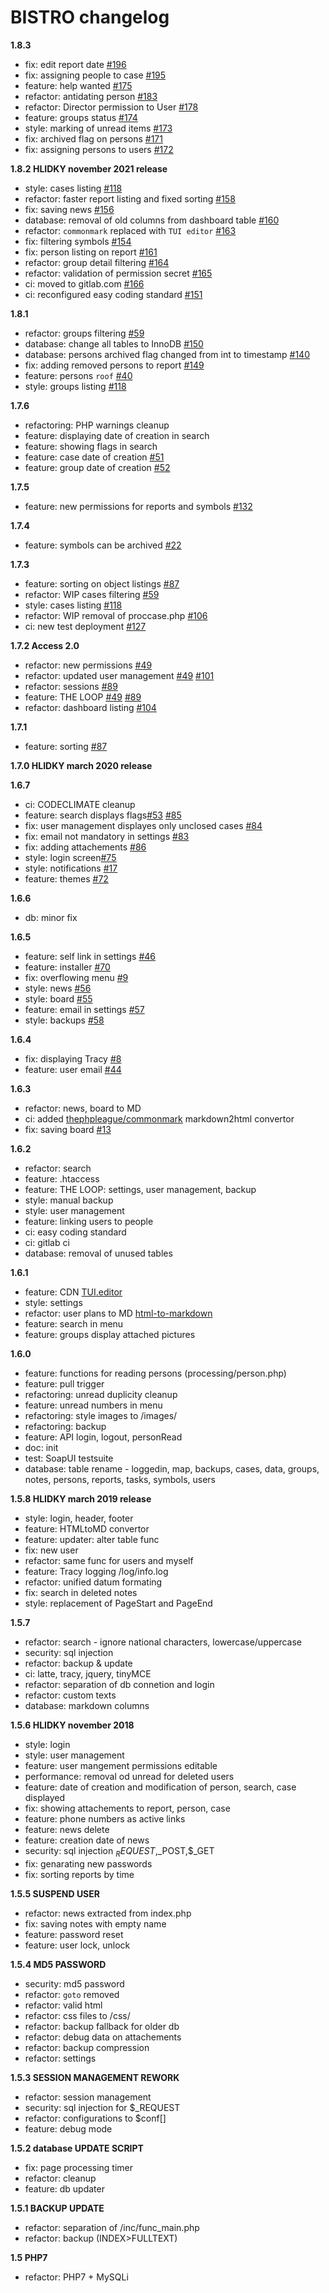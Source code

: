 # BISTRO changelog


<!--
git log --no-merges 1.5.. | unexpand -a | sed -e 's/\s\s*$$//' | head -n 2070 | grep -v "Date\|commit\|Author\|typo\|.gitlab-ci.yml\|.codeclimate.yml" | sed -r '/^\s*$/d' | uniq

https://github.com/orhun/git-cliff
git-cliff 0e4e3abba94636c210fde5e7d02089298589f26d..HEAD --output CHANGELOG.md

  -->

**1.8.3**
- fix: edit report date [#196](https://gitlab.com/alembiq/bistro/issues/196)
- fix: assigning people to case [#195](https://gitlab.com/alembiq/bistro/issues/195)
- feature: help wanted [#175](https://gitlab.com/alembiq/bistro/issues/175)
- refactor: antidating person [#183](https://gitlab.com/alembiq/bistro/issues/183)
- refactor: Director permission to User [#178](https://gitlab.com/alembiq/bistro/issues/178)
- feature: groups status [#174](https://gitlab.com/alembiq/bistro/issues/175)
- style: marking of unread items [#173](https://gitlab.com/alembiq/bistro/issues/173)
- fix: archived flag on persons [#171](https://gitlab.com/alembiq/bistro/issues/171)
- fix: assigning persons to users [#172](https://gitlab.com/alembiq/bistro/issues/172)

**1.8.2 HLIDKY november 2021 release**
- style: cases listing [#118](https://gitlab.com/alembiq/bistro/issues/118)
- refactor: faster report listing and fixed sorting [#158](https://gitlab.com/alembiq/bistro/issues/158)
- fix: saving news [#156](https://gitlab.com/alembiq/bistro/issues/156)
- database: removal of old columns from dashboard table [#160](https://gitlab.com/alembiq/bistro/issues/160)
- refactor: `commonmark` replaced with `TUI editor` [#163](https://gitlab.com/alembiq/bistro/issues/163)
- fix: filtering symbols [#154](https://gitlab.com/alembiq/bistro/issues/154)
- fix: person listing on report [#161](https://gitlab.com/alembiq/bistro/issues/161)
- refactor: group detail filtering [#164](https://gitlab.com/alembiq/bistro/issues/164)
- refactor: validation of permission secret [#165](https://gitlab.com/alembiq/bistro/issues/165)
- ci: moved to gitlab.com [#166](https://gitlab.com/alembiq/bistro/issues/166)
- ci: reconfigured easy coding standard [#151](https://gitlab.com/alembiq/bistro/issues/151)

**1.8.1**
- refactor: groups filtering [#59](https://gitlab.com/alembiq/bistro/issues/59)
- database: change all tables to InnoDB [#150](https://gitlab.com/alembiq/bistro/issues/150)
- database: persons archived flag changed from int to timestamp [#140](https://gitlab.com/alembiq/bistro/issues/140)
- fix: adding removed persons to report [#149](https://gitlab.com/alembiq/bistro/issues/149)
- feature: persons `roof` [#40](https://gitlab.com/alembiq/bistro/issues/40)
- style: groups listing [#118](https://gitlab.com/alembiq/bistro/issues/117)

**1.7.6**
- refactoring: PHP warnings cleanup
- feature: displaying date of creation in search
- feature: showing flags in search
- feature: case date of creation [#51](https://gitlab.com/alembiq/bistro/issues/51)
- feature: group date of creation [#52](https://gitlab.com/alembiq/bistro/issues/52)

**1.7.5**
- feature: new permissions for reports and symbols [#132](https://gitlab.com/alembiq/bistro/issues/132)

**1.7.4**
- feature: symbols can be archived [#22](https://gitlab.com/alembiq/bistro/issues/22)

**1.7.3**
- feature: sorting on object listings [#87](https://gitlab.com/alembiq/bistro/issues/87)
- refactor: WIP cases filtering [#59](https://gitlab.com/alembiq/bistro/issues/59)
- style: cases listing [#118](https://gitlab.com/alembiq/bistro/issues/118)
- refactor: WIP removal of proccase.php [#106](https://gitlab.com/alembiq/bistro/issues/106)
- ci: new test deployment [#127](https://gitlab.com/alembiq/bistro/issues/127)

**1.7.2 Access 2.0**
- refactor: new permissions [#49](https://gitlab.com/alembiq/bistro/issues/49)
- refactor: updated user management [#49](https://gitlab.com/alembiq/bistro/issues/49) [#101](https://gitlab.com/alembiq/bistro/issues/101)
- refactor: sessions [#89](https://gitlab.com/alembiq/bistro/issues/89)
- feature: THE LOOP [#49](https://gitlab.com/alembiq/bistro/issues/49) [#89](https://gitlab.com/alembiq/bistro/issues/89)
- refactor: dashboard listing [#104](https://gitlab.com/alembiq/bistro/issues/104)

**1.7.1**
- feature: sorting [#87](https://gitlab.com/alembiq/bistro/issues/87)

**1.7.0 HLIDKY march 2020 release**

**1.6.7**
- ci: CODECLIMATE cleanup
- feature: search displays flags[#53](https://gitlab.com/alembiq/bistro/issues/53) [#85](https://gitlab.com/alembiq/bistro/issues/85)
- fix: user management displayes only unclosed cases [#84](https://gitlab.com/alembiq/bistro/issues/84)
- fix: email not mandatory in settings [#83](https://gitlab.com/alembiq/bistro/issues/83)
- fix: adding attachements [#86](https://gitlab.com/alembiq/bistro/issues/86)
- style: login screen[#75](https://gitlab.com/alembiq/bistro/issues/75)
- style: notifications [#17](https://gitlab.com/alembiq/bistro/issues/17)
- feature: themes [#72](https://gitlab.com/alembiq/bistro/issues/72)

**1.6.6**
- db: minor fix

**1.6.5**
- feature: self link in settings [#46](https://gitlab.com/alembiq/bistro/issues/46)
- feature: installer [#70](https://gitlab.com/alembiq/bistro/issues/70)
- fix: overflowing menu [#9](https://gitlab.com/alembiq/bistro/issues/9)
- style: news [#56](https://gitlab.com/alembiq/bistro/issues/56)
- style: board [#55](https://gitlab.com/alembiq/bistro/issues/55)
- feature: email in settings [#57](https://gitlab.com/alembiq/bistro/issues/57)
- style: backups [#58](https://gitlab.com/alembiq/bistro/issues/58)

**1.6.4**
- fix: displaying Tracy [#8](https://gitlab.com/alembiq/bistro/issues/8)
- feature: user email [#44](https://gitlab.com/alembiq/bistro/issues/44)

**1.6.3**
- refactor: news, board to MD
- ci: added [thephpleague/commonmark](https://github.com/thephpleague/commonmark) markdown2html convertor
- fix: saving board [#13](https://gitlab.com/alembiq/bistro/issues/13)

**1.6.2**
- refactor: search
- feature: .htaccess
- feature: THE LOOP: settings, user management, backup
- style: manual backup
- style: user management
- feature: linking users to people
- ci: easy coding standard
- ci: gitlab ci
- database: removal of unused tables

**1.6.1**
- feature: CDN [TUI.editor](https://github.com/nhn/tui.editor)
- style: settings
- refactor: user plans to MD [html-to-markdown](https://github.com/thephpleague/html-to-markdown)
- feature: search in menu
- feature: groups display attached pictures

**1.6.0**
- feature: functions for reading persons  (processing/person.php)
- feature: pull trigger
- refactoring: unread duplicity cleanup
- feature: unread numbers in menu
- refactoring: style images to /images/
- refactoring: backup
- feature: API login, logout, personRead
- doc: init
- test: SoapUI testsuite
- database: table rename - loggedin, map, backups, cases, data, groups, notes, persons, reports, tasks, symbols, users

**1.5.8 HLIDKY march 2019 release**
- style: login, header, footer
- feature: HTMLtoMD convertor
- feature: updater: alter table func
- fix: new user
- refactor: same func for users and myself
- feature: Tracy logging /log/info.log
- refactor: unified datum formating
- fix: search in deleted notes
- style: replacement of PageStart and PageEnd

**1.5.7**
- refactor: search - ignore national characters, lowercase/uppercase
- security: sql injection
- refactor: backup & update
- ci: latte, tracy, jquery, tinyMCE
- refactor: separation of db connetion and login
- refactor: custom texts
- database: markdown columns

**1.5.6 HLIDKY november 2018**
- style: login
- style: user management
- feature: user mangement permissions editable
- performance: removal od unread for deleted users
- feature: date of creation and modification of person, search, case displayed
- fix: showing attachements to report, person, case
- feature: phone numbers as active links
- feature: news delete
- feature: creation date of news
- security: sql injection $_REQUEST,$_POST,$_GET
- fix: genarating new passwords
- fix: sorting reports by time

**1.5.5 SUSPEND USER**
- refactor: news extracted from index.php
- fix: saving notes with empty name
- feature: password reset
- feature: user lock, unlock

**1.5.4 MD5 PASSWORD**
- security: md5 password
- refactor: `goto` removed
- refactor: valid html
- refactor: css files to /css/
- refactor: backup fallback for older db
- refactor: debug data on attachements
- refactor: backup compression
- refactor: settings

**1.5.3 SESSION MANAGEMENT REWORK**
- refactor: session management
- security: sql injection for $_REQUEST
- refactor: configurations to $conf[]
- feature: debug mode

**1.5.2 database UPDATE SCRIPT**
- fix: page processing timer
- refactor: <head /> cleanup
- feature: db updater

**1.5.1 BACKUP UPDATE**
- refactor: separation of /inc/func_main.php
- refactor: backup (INDEX>FULLTEXT)

**1.5 PHP7**
- refactor: PHP7 + MySQLi
